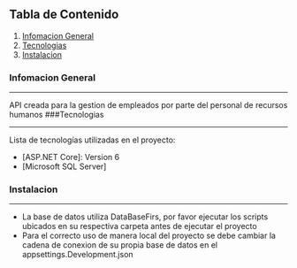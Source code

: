 ## Tabla de Contenido
1. [Infomacion General](#general-info)
2. [Tecnologias](#technologies)
3. [Instalacion](#installation)
### Infomacion General
***
API creada para la gestion de empleados por parte del personal de recursos humanos
###Tecnologias
***
Lista de tecnologías utilizadas en el proyecto:
* [ASP.NET Core]: Version 6
* [Microsoft SQL Server]
### Instalacion
***
* La base de datos utiliza DataBaseFirs, por favor ejecutar los scripts ubicados en su respectiva carpeta antes de ejecutar el proyecto
* Para el correcto uso de manera local del proyecto se debe cambiar la cadena de conexion de su propia base de datos en el appsettings.Development.json
